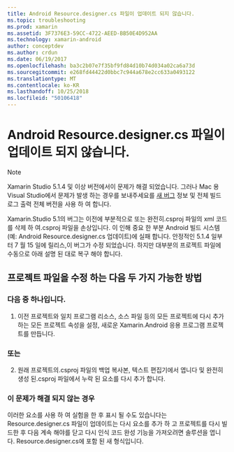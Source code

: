 ```yaml
---
title: Android Resource.designer.cs 파일이 업데이트 되지 않습니다.
ms.topic: troubleshooting
ms.prod: xamarin
ms.assetid: 3F7376E3-59CC-4722-AEED-BB50E4D952AA
ms.technology: xamarin-android
author: conceptdev
ms.author: crdun
ms.date: 06/19/2017
ms.openlocfilehash: ba3c2b07e7f35bf9fd84d10b74d034a02ca6a73d
ms.sourcegitcommit: e268fd44422d0bbc7c944a678e2cc633a0493122
ms.translationtype: MT
ms.contentlocale: ko-KR
ms.lasthandoff: 10/25/2018
ms.locfileid: "50106418"
---
```

# <a name="my-android-resourcedesignercs-file-will-not-update"></a>Android Resource.designer.cs 파일이 업데이트 되지 않습니다.

> [!NOTE]
> Xamarin Studio 5.1.4 및 이상 버전에서이 문제가 해결 되었습니다. 그러나 Mac 용 Visual Studio에서 문제가 발생 하는 경우를 보내주세요를 [새 버그](~/cross-platform/troubleshooting/questions/howto-file-bug.md) 정보 및 전체 빌드 로그 출력 전체 버전을 사용 하 여 합니다.

Xamarin.Studio 5.1의 버그는 이전에 부분적으로 또는 완전히.csproj 파일의 xml 코드를 삭제 하 여.csproj 파일을 손상입니다. 이 인해 중요 한 부분 Android 빌드 시스템 (예: Android Resource.designer.cs 업데이트)에 실패 합니다. 안정적인 5.1.4 일부 터 7 월 15 일에 릴리스,이 버그가 수정 되었습니다. 하지만 대부분의 프로젝트 파일에 수동으로 아래 설명 된 대로 복구 해야 합니다.


## <a name="two-possible-approaches-to-fixing-up-the-project-file"></a>프로젝트 파일을 수정 하는 다음 두 가지 가능한 방법

### <a name="either"></a>다음 중 하나입니다.

1) 이전 프로젝트와 일치 프로그램 리소스, 소스 파일 등의 모든 프로젝트에 다시 추가 하는 모든 프로젝트 속성을 설정, 새로운 Xamarin.Android 응용 프로그램 프로젝트를 만듭니다.

### <a name="or"></a>또는

2) 원래 프로젝트의.csproj 파일의 백업 복사본, 텍스트 편집기에서 엽니다 및 완전히 생성 된.csproj 파일에서 누락 된 요소를 다시 추가 합니다.

### <a name="if-this-does-not-solve-the-problem"></a>이 문제가 해결 되지 않는 경우

이러한 요소를 사용 하 여 실험을 한 후 표시 될 수도 있습니다는 Resource.designer.cs 파일이 업데이트는 다시 요소를 추가 하 고 프로젝트를 다시 빌드한 후 다음 계속 해야를 닫고 다시 인식 코드 완성 기능을 가져오려면 솔루션을 엽니다. Resource.designer.cs에 포함 된 새 형식입니다. 
